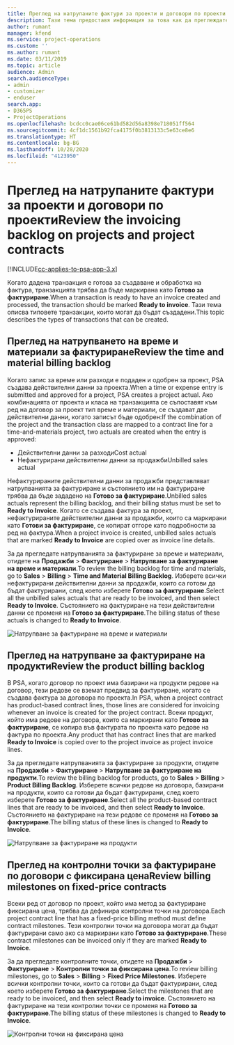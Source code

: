 ```yaml
---
title: Преглед на натрупаните фактури за проекти и договори по проекти
description: Тази тема предоставя информация за това как да преглеждате натрупванията на време, разходи и продукти и как да ги маркирате като готови за фактуриране.
author: rumant
manager: kfend
ms.service: project-operations
ms.custom: ''
ms.author: rumant
ms.date: 03/11/2019
ms.topic: article
audience: Admin
search.audienceType:
- admin
- customizer
- enduser
search.app:
- D365PS
- ProjectOperations
ms.openlocfilehash: bcdcc0cae06ce61bd582d56a8398e718051ff564
ms.sourcegitcommit: 4cf1dc1561b92fca4175f0b3813133c5e63ce8e6
ms.translationtype: HT
ms.contentlocale: bg-BG
ms.lasthandoff: 10/28/2020
ms.locfileid: "4123950"
---
```

# <a name="review-the-invoicing-backlog-on-projects-and-project-contracts"></a><span data-ttu-id="0ad79-103">Преглед на натрупаните фактури за проекти и договори по проекти</span><span class="sxs-lookup"><span data-stu-id="0ad79-103">Review the invoicing backlog on projects and project contracts</span></span>

[!INCLUDE[cc-applies-to-psa-app-3.x](../includes/cc-applies-to-psa-app-3x.md)]

<span data-ttu-id="0ad79-104">Когато дадена транзакция е готова за създаване и обработка на фактура, транзакцията трябва да бъде маркирана като **Готово за фактуриране**.</span><span class="sxs-lookup"><span data-stu-id="0ad79-104">When a transaction is ready to have an invoice created and processed, the transaction should be marked **Ready to invoice**.</span></span> <span data-ttu-id="0ad79-105">Тази тема описва типовете транзакции, които могат да бъдат създадени.</span><span class="sxs-lookup"><span data-stu-id="0ad79-105">This topic describes the types of transactions that can be created.</span></span>

## <a name="review-the-time-and-material-billing-backlog"></a><span data-ttu-id="0ad79-106">Преглед на натрупването на време и материали за фактуриране</span><span class="sxs-lookup"><span data-stu-id="0ad79-106">Review the time and material billing backlog</span></span>

<span data-ttu-id="0ad79-107">Когато запис за време или разходи е подаден и одобрен за проект, PSA създава действителни данни за проекта.</span><span class="sxs-lookup"><span data-stu-id="0ad79-107">When a time or expense entry is submitted and approved for a project, PSA creates a project actual.</span></span> <span data-ttu-id="0ad79-108">Ако комбинацията от проекта и класа на транзакцията се съпоставят към ред на договор за проект тип време и материали, се създават две действителни данни, когато записът бъде одобрен:</span><span class="sxs-lookup"><span data-stu-id="0ad79-108">If the combination of the project and the transaction class are mapped to a contract line for a time-and-materials project, two actuals are created when the entry is approved:</span></span>

- <span data-ttu-id="0ad79-109">Действителни данни за разходи</span><span class="sxs-lookup"><span data-stu-id="0ad79-109">Cost actual</span></span> 
- <span data-ttu-id="0ad79-110">Нефактурирани действителни данни за продажби</span><span class="sxs-lookup"><span data-stu-id="0ad79-110">Unbilled sales actual</span></span>

<span data-ttu-id="0ad79-111">Нефактурираните действителни данни за продажби представляват натрупванията за фактуриране и състоянието им на фактуриране трябва да бъде зададено на **Готово за фактуриране**.</span><span class="sxs-lookup"><span data-stu-id="0ad79-111">Unbilled sales actuals represent the billing backlog, and their billing status must be set to **Ready to Invoice**.</span></span> <span data-ttu-id="0ad79-112">Когато се създава фактура за проект, нефактурираните действителни данни за продажби, които са маркирани като **Готови за фактуриране**, се копират отгоре като подробности за ред на фактура.</span><span class="sxs-lookup"><span data-stu-id="0ad79-112">When a project invoice is created, unbilled sales actuals that are marked **Ready to Invoice** are copied over as invoice line details.</span></span>

<span data-ttu-id="0ad79-113">За да прегледате натрупванията за фактуриране за време и материали, отидете на **Продажби** \> **Фактуриране** \> **Натрупване за фактуриране на време и материали**.</span><span class="sxs-lookup"><span data-stu-id="0ad79-113">To review the billing backlog for time and materials, go to **Sales** \> **Billing** \> **Time and Material Billing Backlog**.</span></span> <span data-ttu-id="0ad79-114">Изберете всички нефактурирани действителни данни за продажби, които са готови да бъдат фактурирани, след което изберете **Готово за фактуриране**.</span><span class="sxs-lookup"><span data-stu-id="0ad79-114">Select all the unbilled sales actuals that are ready to be invoiced, and then select **Ready to Invoice**.</span></span> <span data-ttu-id="0ad79-115">Състоянието на фактуриране на тези действителни данни се променя на **Готово за фактуриране**.</span><span class="sxs-lookup"><span data-stu-id="0ad79-115">The billing status of these actuals is changed to **Ready to Invoice**.</span></span>

![Натрупване за фактуриране на време и материали](media/TMBacklog.png)

## <a name="review-the-product-billing-backlog"></a><span data-ttu-id="0ad79-117">Преглед на натрупване за фактуриране на продукти</span><span class="sxs-lookup"><span data-stu-id="0ad79-117">Review the product billing backlog</span></span>

<span data-ttu-id="0ad79-118">В PSA, когато договор по проект има базирани на продукти редове на договор, тези редове се вземат предвид за фактуриране, когато се създава фактура за договора по проекта.</span><span class="sxs-lookup"><span data-stu-id="0ad79-118">In PSA, when a project contract has product-based contract lines, those lines are considered for invoicing whenever an invoice is created for the project contract.</span></span> <span data-ttu-id="0ad79-119">Всеки продукт, който има редове на договора, които са маркирани като **Готово за фактуриране**, се копира във фактурата по проекта като редове на фактура по проекта.</span><span class="sxs-lookup"><span data-stu-id="0ad79-119">Any product that has contract lines that are marked **Ready to Invoice** is copied over to the project invoice as project invoice lines.</span></span>

<span data-ttu-id="0ad79-120">За да прегледате натрупванията за фактуриране за продукти, отидете на **Продажби** \> **Фактуриране** \> **Натрупване за фактуриране на продукти**.</span><span class="sxs-lookup"><span data-stu-id="0ad79-120">To review the billing backlog for products, go to **Sales** \> **Billing** \> **Product Billing Backlog**.</span></span> <span data-ttu-id="0ad79-121">Изберете всички редове на договора, базирани на продукти, които са готови да бъдат фактурирани, след което изберете **Готово за фактуриране**.</span><span class="sxs-lookup"><span data-stu-id="0ad79-121">Select all the product-based contract lines that are ready to be invoiced, and then select **Ready to Invoice**.</span></span> <span data-ttu-id="0ad79-122">Състоянието на фактуриране на тези редове се променя на **Готово за фактуриране**.</span><span class="sxs-lookup"><span data-stu-id="0ad79-122">The billing status of these lines is changed to **Ready to Invoice**.</span></span>

![Натрупване за фактуриране на продукти](media/ProductBacklog.png)

## <a name="review-billing-milestones-on-fixed-price-contracts"></a><span data-ttu-id="0ad79-124">Преглед на контролни точки за фактуриране по договори с фиксирана цена</span><span class="sxs-lookup"><span data-stu-id="0ad79-124">Review billing milestones on fixed-price contracts</span></span>

<span data-ttu-id="0ad79-125">Всеки ред от договор по проект, който има метод за фактуриране фиксирана цена, трябва да дефинира контролни точки на договора.</span><span class="sxs-lookup"><span data-stu-id="0ad79-125">Each project contract line that has a fixed-price billing method must define contract milestones.</span></span> <span data-ttu-id="0ad79-126">Тези контролни точки на договора могат да бъдат фактурирани само ако са маркирани като **Готово за фактуриране**.</span><span class="sxs-lookup"><span data-stu-id="0ad79-126">These contract milestones can be invoiced only if they are marked **Ready to Invoice**.</span></span> 

<span data-ttu-id="0ad79-127">За да прегледате контролните точки, отидете на **Продажби** \> **Фактуриране** \> **Контролни точки за фиксирана цена**.</span><span class="sxs-lookup"><span data-stu-id="0ad79-127">To review billing milestones, go to **Sales** \> **Billing** \> **Fixed Price Milestones**.</span></span> <span data-ttu-id="0ad79-128">Изберете всички контролни точки, които са готови да бъдат фактурирани, след което изберете **Готово за фактуриране**.</span><span class="sxs-lookup"><span data-stu-id="0ad79-128">Select the milestones that are ready to be invoiced, and then select **Ready to invoice**.</span></span> <span data-ttu-id="0ad79-129">Състоянието на фактуриране на тези контролни точки се променя на **Готово за фактуриране**.</span><span class="sxs-lookup"><span data-stu-id="0ad79-129">The billing status of these milestones is changed to **Ready to Invoice**.</span></span>

![Контролни точки на фиксирана цена](media/FPBacklog.png)
